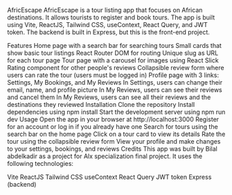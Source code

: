 AfricEscape
AfricEscape is a tour listing app that focuses on African destinations. It allows tourists to register and book tours. The app is built using Vite, ReactJS, Tailwind CSS, useContext, React Query, and JWT token. The backend is built in Express, but this is the front-end project.

Features
Home page with a search bar for searching tours
Small cards that show basic tour listings
React Router DOM for routing
Unique slug as URL for each tour page
Tour page with a carousel for images using React Slick
Rating component for other people's reviews
Collapsible review form where users can rate the tour (users must be logged in)
Profile page with 3 links: Settings, My Bookings, and My Reviews
In Settings, users can change their email, name, and profile picture
In My Reviews, users can see their reviews and cancel them
In My Reviews, users can see all their reviews and the destinations they reviewed
Installation
Clone the repository
Install dependencies using npm install
Start the development server using npm run dev
Usage
Open the app in your browser at http://localhost:3000
Register for an account or log in if you already have one
Search for tours using the search bar on the home page
Click on a tour card to view its details
Rate the tour using the collapsible review form
View your profile and make changes to your settings, bookings, and reviews
Credits
This app was built by Bilal abdelkadir as a project for Alx specialization final project. It uses the following technologies:

Vite
ReactJS
Tailwind CSS
useContext
React Query
JWT token
Express (backend)
